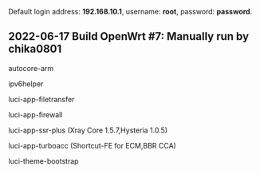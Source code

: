 Default login address: **192.168.10.1**, username: **root**, password: **password**.

## 2022-06-17 Build OpenWrt #7: Manually run by chika0801

autocore-arm

ipv6helper

luci-app-filetransfer

luci-app-firewall

luci-app-ssr-plus (Xray Core 1.5.7,Hysteria 1.0.5)

luci-app-turboacc (Shortcut-FE for ECM,BBR CCA)

luci-theme-bootstrap
